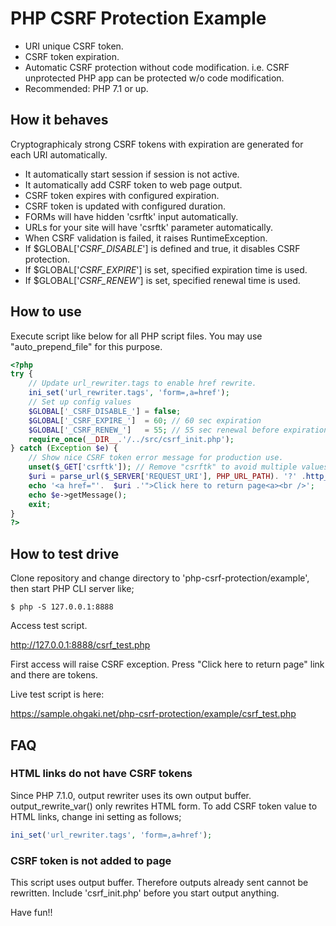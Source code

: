 # PHP CSRF Protection Example

* URI unique CSRF token.
* CSRF token expiration.
* Automatic CSRF protection without code modification. i.e. CSRF unprotected PHP app can be protected w/o code modification.
* Recommended: PHP 7.1 or up.

## How it behaves

Cryptographicaly strong CSRF tokens with expiration are generated for each URI automatically.

* It automatically start session if session is not active.
* It automatically add CSRF token to web page output.
* CSRF token expires with configured expiration.
* CSRF token is updated with configured duration.
* FORMs will have hidden 'csrftk' input automatically.
* URLs for your site will have 'csrftk' parameter automatically.
* When CSRF validation is failed, it raises RuntimeException.
* If $GLOBAL['_CSRF_DISABLE_'] is defined and true, it disables CSRF protection.
* If $GLOBAL['_CSRF_EXPIRE_'] is set, specified expiration time is used.
* If $GLOBAL['_CSRF_RENEW_'] is set, specified renewal time is used.

## How to use

Execute script like below for all PHP script files. You may use "auto_prepend_file"
for this purpose.

```php
<?php
try {
    // Update url_rewriter.tags to enable href rewrite.
    ini_set('url_rewriter.tags', 'form=,a=href');
    // Set up config values
    $GLOBAL['_CSRF_DISABLE_'] = false;
    $GLOBAL['_CSRF_EXPIRE_']  = 60; // 60 sec expiration
    $GLOBAL['_CSRF_RENEW_']   = 55; // 55 sec renewal before expiration
    require_once(__DIR__.'/../src/csrf_init.php');
} catch (Exception $e) {
    // Show nice CSRF token error message for production use.
    unset($_GET['csrftk']); // Remove "csrftk" to avoid multiple values
    $uri = parse_url($_SERVER['REQUEST_URI'], PHP_URL_PATH). '?' .http_build_query($_GET);
    echo '<a href="'.  $uri .'">Click here to return page<a><br />';
    echo $e->getMessage();
    exit;
}
?>
```

## How to test drive

Clone repository and change directory to 'php-csrf-protection/example', then start PHP CLI server like;

```
$ php -S 127.0.0.1:8888
```

Access test script.

http://127.0.0.1:8888/csrf_test.php

First access will raise CSRF exception. Press "Click here to return page" link and there are tokens.

Live test script is here:

https://sample.ohgaki.net/php-csrf-protection/example/csrf_test.php


## FAQ

### HTML links do not have CSRF tokens

Since PHP 7.1.0, output rewriter uses its own output buffer. output_rewrite_var() only rewrites HTML form. To add CSRF token value to HTML links, change ini setting as follows;

```php
ini_set('url_rewriter.tags', 'form=,a=href');
```

### CSRF token is not added to page

This script uses output buffer. Therefore outputs already sent cannot be rewritten. Include 'csrf_init.php' before you start output anything.

Have fun!!
